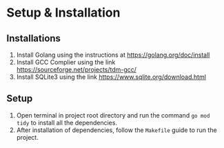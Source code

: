 # Setup & Installation

## Installations

1. Install Golang using the instructions at <https://golang.org/doc/install>
2. Install GCC Complier using the link <https://sourceforge.net/projects/tdm-gcc/>
3. Install SQLite3 using the link <https://www.sqlite.org/download.html>

## Setup

1. Open terminal in project root directory and run the command `go mod tidy` to install all the dependencies.
2. After installation of dependencies, follow the `Makefile` guide to run the project.
